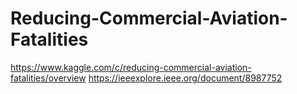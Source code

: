 # Reducing-Commercial-Aviation-Fatalities

https://www.kaggle.com/c/reducing-commercial-aviation-fatalities/overview
https://ieeexplore.ieee.org/document/8987752
